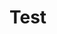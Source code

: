 # Test

<!-- #Life -->

<!-- {BearID:8E485C71-C6C0-4C86-9889-86B84DEDBCE5-15756-000013045B69AD81} -->
